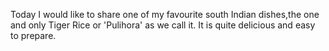 Today I would like to share one of my favourite south Indian dishes,the one and only Tiger Rice or 'Pulihora' as we call it.
It is quite delicious and easy to prepare.
